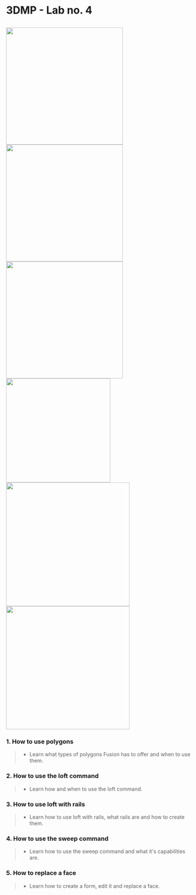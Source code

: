 # 3DMP - Lab no. 4
<img src="https://github.com/Burdun/3DMP_private/blob/main/readme_personal_projects/Hexagonal_Prism.png" width=317><img src="https://github.com/Burdun/3DMP_private/blob/main/readme_personal_projects/Bowl.png" width=317><img src="https://github.com/Burdun/3DMP_private/blob/main/readme_personal_projects/Abstract_Body.png" width=317><img src="https://github.com/Burdun/3DMP_private/blob/main/readme_personal_projects/Hourglass.png" width=282.5><img src="https://github.com/Burdun/3DMP_private/blob/main/readme_personal_projects/Twisted_Column.png" width=334.5><img src="https://github.com/Burdun/3DMP_private/blob/main/readme_personal_projects/Abstract_Hexagonal_Prism.png" width=334.5>
-------------------------------------------------------------------------------------------------------------------------
### 1. How to use polygons
> - Learn what types of polygons Fusion has to offer and when to use them.
### 2. How to use the loft command
> - Learn how and when to use the loft command.
### 3. How to use loft with rails
> - Learn how to use loft with rails, what rails are and how to create them.
### 4. How to use the sweep command
> - Learn how to use the sweep command and what it's capabilities are.
### 5. How to replace a face
> - Learn how to create a form, edit it and replace a face.
